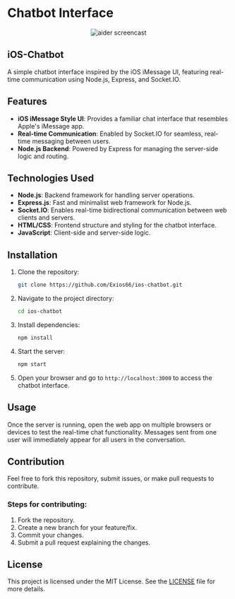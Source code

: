 # Chatbot Interface

<!-- SCREENCAST START -->
<p align="center">
  <img
    src="https://aider.chat/assets/screencast.svg"
    alt="aider screencast"
  >
</p>
<!-- SCREENCAST END -->

## iOS-Chatbot

A simple chatbot interface inspired by the iOS iMessage UI, featuring real-time communication using Node.js, Express, and Socket.IO.

## Features

- **iOS iMessage Style UI**: Provides a familiar chat interface that resembles Apple's iMessage app.
- **Real-time Communication**: Enabled by Socket.IO for seamless, real-time messaging between users.
- **Node.js Backend**: Powered by Express for managing the server-side logic and routing.

## Technologies Used

- **Node.js**: Backend framework for handling server operations.
- **Express.js**: Fast and minimalist web framework for Node.js.
- **Socket.IO**: Enables real-time bidirectional communication between web clients and servers.
- **HTML/CSS**: Frontend structure and styling for the chatbot interface.
- **JavaScript**: Client-side and server-side logic.
  
## Installation

1. Clone the repository:

   ```bash
   git clone https://github.com/Exios66/ios-chatbot.git
   ```

2. Navigate to the project directory:

   ```bash
   cd ios-chatbot
   ```

3. Install dependencies:

   ```bash
   npm install
   ```

4. Start the server:

   ```bash
   npm start
   ```

5. Open your browser and go to `http://localhost:3000` to access the chatbot interface.

## Usage

Once the server is running, open the web app on multiple browsers or devices to test the real-time chat functionality. Messages sent from one user will immediately appear for all users in the conversation.

## Contribution

Feel free to fork this repository, submit issues, or make pull requests to contribute.

### Steps for contributing:

1. Fork the repository.
2. Create a new branch for your feature/fix.
3. Commit your changes.
4. Submit a pull request explaining the changes.

## License

This project is licensed under the MIT License. See the [LICENSE](LICENSE) file for more details.